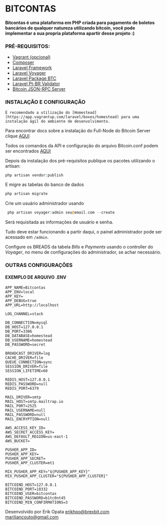 # BITCONTAS

**Bitcontas é uma plataforma em PHP criada para pagamento de boletos bancários de qualquer natureza utilizando bitcoin, você pode implementar a sua propria plataforma apartir desse projeto :)** 


### PRÉ-REQUISITOS:

- [Vagrant (opcional)]( https://www.vagrantup.com/)  
- [Composer](https://getcomposer.org/) 
- [Laravel Framework](https://github.com/laravel/laravel)
- [Laravel Voyager](https://github.com/the-control-group/voyager) 
- [Laravel Package BTC](https://github.com/ErikHPO/laravel-btc) 
- [Laravel Pt-BR Validator](https://github.com/LaravelLegends/pt-br-validator)
- [Bitcoin JSON-RPC Server](https://bitcoin.org/en/download) 

### INSTALAÇÃO E CONFIGURAÇÃO

`É recomendado a utilização do [Homestead](https://app.vagrantup.com/laravel/boxes/homestead) para uma instalação ágil do ambiente de desenvolvimento.` 

Para encontrar docs sobre a instalação do Full-Node do Bitcoin Server clique [AQUI](https://bitcoin.org/en/full-node#what-is-a-full-node)

Todos os comandos da API e configuração do arquivo Bitcoin.conf podem ser encontrados [AQUI](https://en.bitcoin.it/wiki/API_reference_(JSON-RPC)) 

Depois da instalação dos pré-requisitos publique os pacotes utilizando o artisan:

```PHP
php artisan vendor:publish
```
E migre as tabelas do banco de dados

```PHP
php artisan migrate
```
Crie um usuário administrador usando

```PHP
 php artisan voyager:admin seu@email.com --create
 ```
  Será requisitada as informações de usuário e senha.

Tudo deve estar funcionando a partir daqui, o painel administrador pode ser acessado em `/admin`.

Configure os BREADS da tabela *Bills* e *Payments* usando o controller do *Voyager*, no menu de configurações do administrador, se achar necessário.  

### OUTRAS CONFIGURAÇÕES
#### EXEMPLO DE ARQUIVO .ENV
```.env
APP_NAME=Bitcontas
APP_ENV=local
APP_KEY=
APP_DEBUG=true
APP_URL=http://localhost

LOG_CHANNEL=stack

DB_CONNECTION=mysql
DB_HOST=127.0.0.1
DB_PORT=3306
DB_DATABASE=homestead
DB_USERNAME=homestead
DB_PASSWORD=secret

BROADCAST_DRIVER=log
CACHE_DRIVER=file
QUEUE_CONNECTION=sync
SESSION_DRIVER=file
SESSION_LIFETIME=60

REDIS_HOST=127.0.0.1
REDIS_PASSWORD=null
REDIS_PORT=6379

MAIL_DRIVER=smtp
MAIL_HOST=smtp.mailtrap.io
MAIL_PORT=2525
MAIL_USERNAME=null
MAIL_PASSWORD=null
MAIL_ENCRYPTION=null

AWS_ACCESS_KEY_ID=
AWS_SECRET_ACCESS_KEY=
AWS_DEFAULT_REGION=us-east-1
AWS_BUCKET=

PUSHER_APP_ID=
PUSHER_APP_KEY=
PUSHER_APP_SECRET=
PUSHER_APP_CLUSTER=mt1

MIX_PUSHER_APP_KEY="${PUSHER_APP_KEY}"
MIX_PUSHER_APP_CLUSTER="${PUSHER_APP_CLUSTER}"

BITCOIND_HOST=127.0.0.1
BITCOIND_PORT=18332
BITCOIND_USER=bitcontas
BITCOIND_PASSWORD=b1tc0nt45
BITCOIND_MIN_CONFIRMATIONS=3
```

Desenvolvido por
    Erik Opata
        erikhpo@brexbit.com
	mariliancouto@gmail.com
